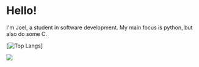 # Hello!

I'm Joel, a student in software development. 
My main focus is python, but also do some C.

[![Top Langs](https://github-readme-stats.vercel.app/api/top-langs/?username=JoelFrancisco)]

[![](https://img.shields.io/badge/Joel_Francisco-blue?style=flat-square&labelColor=blue&logo=linkedin)](https://www.linkedin.com/in/joel-francisco-1430b61a8/)

